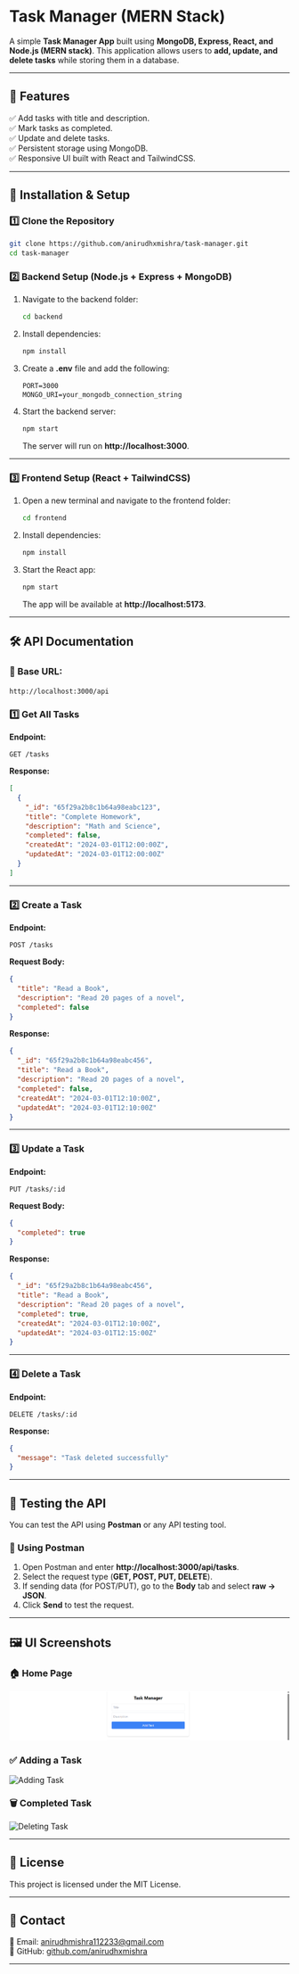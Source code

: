 

# **Task Manager (MERN Stack)**  

A simple **Task Manager App** built using **MongoDB, Express, React, and Node.js (MERN stack)**. This application allows users to **add, update, and delete tasks** while storing them in a database.

---

## **📌 Features**  
✅ Add tasks with title and description.  
✅ Mark tasks as completed.  
✅ Update and delete tasks.  
✅ Persistent storage using MongoDB.  
✅ Responsive UI built with React and TailwindCSS.  

---

## **🚀 Installation & Setup**  

### **1️⃣ Clone the Repository**  
```bash
git clone https://github.com/anirudhxmishra/task-manager.git
cd task-manager
```

### **2️⃣ Backend Setup (Node.js + Express + MongoDB)**  
1. Navigate to the backend folder:  
   ```bash
   cd backend
   ```
2. Install dependencies:  
   ```bash
   npm install
   ```
3. Create a **.env** file and add the following:  
   ```
   PORT=3000
   MONGO_URI=your_mongodb_connection_string
   ```
4. Start the backend server:  
   ```bash
   npm start
   ```
   The server will run on **http://localhost:3000**.

---

### **3️⃣ Frontend Setup (React + TailwindCSS)**  
1. Open a new terminal and navigate to the frontend folder:  
   ```bash
   cd frontend
   ```
2. Install dependencies:  
   ```bash
   npm install
   ```
3. Start the React app:  
   ```bash
   npm start
   ```
   The app will be available at **http://localhost:5173**.

---

## **🛠️ API Documentation**  

### **📍 Base URL:**  
```
http://localhost:3000/api
```

### **1️⃣ Get All Tasks**  
**Endpoint:**  
```
GET /tasks
```
**Response:**  
```json
[
  {
    "_id": "65f29a2b8c1b64a98eabc123",
    "title": "Complete Homework",
    "description": "Math and Science",
    "completed": false,
    "createdAt": "2024-03-01T12:00:00Z",
    "updatedAt": "2024-03-01T12:00:00Z"
  }
]
```

---

### **2️⃣ Create a Task**  
**Endpoint:**  
```
POST /tasks
```
**Request Body:**  
```json
{
  "title": "Read a Book",
  "description": "Read 20 pages of a novel",
  "completed": false
}
```
**Response:**  
```json
{
  "_id": "65f29a2b8c1b64a98eabc456",
  "title": "Read a Book",
  "description": "Read 20 pages of a novel",
  "completed": false,
  "createdAt": "2024-03-01T12:10:00Z",
  "updatedAt": "2024-03-01T12:10:00Z"
}
```

---

### **3️⃣ Update a Task**  
**Endpoint:**  
```
PUT /tasks/:id
```
**Request Body:**  
```json
{
  "completed": true
}
```
**Response:**  
```json
{
  "_id": "65f29a2b8c1b64a98eabc456",
  "title": "Read a Book",
  "description": "Read 20 pages of a novel",
  "completed": true,
  "createdAt": "2024-03-01T12:10:00Z",
  "updatedAt": "2024-03-01T12:15:00Z"
}
```

---

### **4️⃣ Delete a Task**  
**Endpoint:**  
```
DELETE /tasks/:id
```
**Response:**  
```json
{
  "message": "Task deleted successfully"
}
```

---

## **🔬 Testing the API**  

You can test the API using **Postman** or any API testing tool.

### **📌 Using Postman**  
1. Open Postman and enter **http://localhost:3000/api/tasks**.  
2. Select the request type (**GET, POST, PUT, DELETE**).  
3. If sending data (for POST/PUT), go to the **Body** tab and select **raw → JSON**.  
4. Click **Send** to test the request.  

---

## **🖼️ UI Screenshots**  

### **🏠 Home Page**
![Home Page](./screenshot/1.png)  

### **✅ Adding a Task**
![Adding Task](./screenshots/2.png)  

### **🗑️ Completed Task**
![Deleting Task](./screenshots/3.png)  

---

## **📜 License**  
This project is licensed under the MIT License.  

---

## **📩 Contact**  
📧 Email: [anirudhmishra112233@gmail.com](mailto:anirudhmishra112233@gmail.com)  
🔗 GitHub: [github.com/anirudhxmishra](https://github.com/anirudhxmishra)  

---

